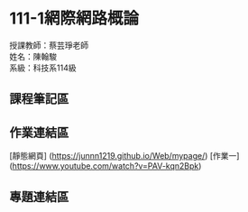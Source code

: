 # 111-1網際網路概論
授課教師：蔡芸琤老師  
姓名：陳翰駿  
系級：科技系114級  
## 課程筆記區  
## 作業連結區
[靜態網頁] (https://junnn1219.github.io/Web/mypage/)
[作業一] (https://www.youtube.com/watch?v=PAV-kqn2Bpk)
## 專題連結區
